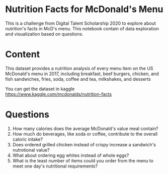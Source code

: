 # Nutrition Facts for McDonald's Menu
This is a challenge from Digital Talent Scholarship 2020 to explore about nutrition's facts in McD's menu. This notebook contain of data exploration and visualization based on questions.

# Content
This dataset provides a nutrition analysis of every menu item on the US McDonald's menu in 2017, including breakfast, beef burgers, chicken, and fish sandwiches, fries, soda, coffee and tea, milkshakes, and desserts

You can get the dataset in kaggle https://www.kaggle.com/mcdonalds/nutrition-facts

# Questions
1. How many calories does the average McDonald's value meal contain?
2. How much do beverages, like soda or coffee, contribute to the overall caloric intake?
3. Does ordered grilled chicken instead of crispy increase a sandwich's nutrotional value?
4. What about ordering egg whites instead of whole eggs?
5. What is the least number of items could you order from the menu to meet one day's nutritional requirements?
